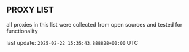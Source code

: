 ## PROXY LIST

all proxies in this list were collected from open sources and tested for functionality

last update: `2025-02-22 15:35:43.888828+00:00` UTC